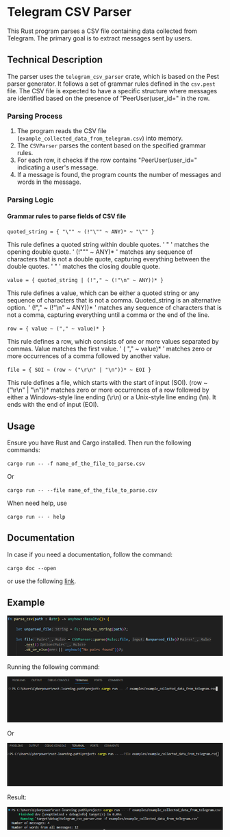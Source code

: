 # Telegram CSV Parser

This Rust program parses a CSV file containing data collected from Telegram. The primary goal is to extract messages sent by users.

## Technical Description

The parser uses the `telegram_csv_parser` crate, which is based on the Pest parser generator. It follows a set of grammar rules defined in the `csv.pest` file. The CSV file is expected to have a specific structure where messages are identified based on the presence of "PeerUser(user_id=" in the row.

### Parsing Process

1. The program reads the CSV file (`example_collected_data_from_telegram.csv`) into memory.
2. The `CSVParser` parses the content based on the specified grammar rules.
3. For each row, it checks if the row contains "PeerUser(user_id=" indicating a user's message.
4. If a message is found, the program counts the number of messages and words in the message.

### Parsing Logic

#### Grammar rules to parse fields of CSV file
 
`quoted_string = { "\"" ~ (!"\"" ~ ANY)* ~ "\"" }`

This rule defines a quoted string within double quotes.
' \" ' matches the opening double quote.
' (!"\"" ~ ANY)* ' matches any sequence of characters that is not a double quote, capturing everything between the double quotes.
' \" ' matches the closing double quote.

`value = { quoted_string | (!"," ~ (!"\n" ~ ANY))* }`

This rule defines a value, which can be either a quoted string or any sequence of characters that is not a comma.
Quoted_string is an alternative option.
' (!"," ~ (!"\n" ~ ANY))* ' matches any sequence of characters that is not a comma, capturing everything until a comma or the end of the line.

`row = { value ~ ("," ~ value)* }`

This rule defines a row, which consists of one or more values separated by commas.
Value matches the first value.
' ( "," ~ value)* ' matches zero or more occurrences of a comma followed by another value.

`file = { SOI ~ (row ~ ("\r\n" | "\n"))* ~ EOI }`

This rule defines a file, which starts with the start of input (SOI).
(row ~ ("\r\n" | "\n"))* matches zero or more occurrences of a row followed by either a Windows-style line ending (\r\n) or a Unix-style line ending (\n).
It ends with the end of input (EOI).

## Usage

Ensure you have Rust and Cargo installed. Then run the following commands:

`cargo run -- -f name_of_the_file_to_parse.csv`

Or

`cargo run -- --file name_of_the_file_to_parse.csv`

When need help, use

`cargo run -- - help`

## Documentation

In case if you need a documentation, follow the command:

`cargo doc --open`

or use the following [link](https://docs.rs/telegram_csv_parser/0.1.1/telegram_csv_parser/).

## Example

![my_img](/examples/example_1.png)

Running the following command:

![my_img](/examples/example_2.png)

Or

![my_img](/examples/example_3.png)

Result:

![my_img](/examples/example_4.png)


